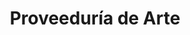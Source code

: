 ---
title: "Proveeduría de Arte"
url: /ciudad-autonoma-de-buenos-aires/proveeduria-de-arte/
shop: arte
---
